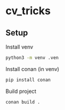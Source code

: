 # cv_tricks

## Setup

Install venv

```bash
python3 -m venv .ven
```

Install conan (in venv)

```bash
pip install conan
```

Build project

```bash
conan build .
```